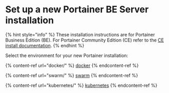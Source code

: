 # Set up a new Portainer BE Server installation

{% hint style="info" %}
These installation instructions are for Portainer Business Edition (BE). For Portainer Community Edition (CE) refer to the [CE install documentation](../../install-ce/server/).
{% endhint %}

Select the environment for your new Portainer installation:

{% content-ref url="docker/" %}
[docker](docker/)
{% endcontent-ref %}

{% content-ref url="swarm/" %}
[swarm](swarm/)
{% endcontent-ref %}

{% content-ref url="kubernetes/" %}
[kubernetes](kubernetes/)
{% endcontent-ref %}
